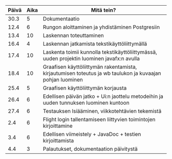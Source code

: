 Päivä | Aika | Mitä tein?
------|------|----------
30.3 | 5 | Dokumentaatio
12.4 | 6 | Rungon aloittaminen ja yhdistäminen Postgresiin
13.4 | 10 | Laskennan toteuttaminen
16.4 | 4 | Laskennan jatkamista tekstikäyttöliittymällä
17.4 | 10 | Laskenta toimii kunnolla tekstikäyttöliittymässä, uuden projektin luominen javafx:n avulla
18.4 | 10 | Graafisen käyttöliittymän rakentamista, kirjautumisen toteutus ja wb taulukon ja kuvaajan pohjan luominen
25.4 | 5 | Graafisen käyttöliittymän korjausta
26.4 | 6 | Edellisen päivän jatko + Ui:n jaottelu metodeihin ja uuden tunnuksen luominen kuntoon
27.4 | 6 | Testauksen lsiääminen, viikkotehtävien tekemistä
2.4 | 6 | Flight login tallentamiseen liittyvien toimintojen kirjoittamine
3.4 | 6 | Edellisen viimeistely + JavaDoc + testien kirjoittamista
4.4 | 3 | Palautukset, dokumentaation päivitystä
